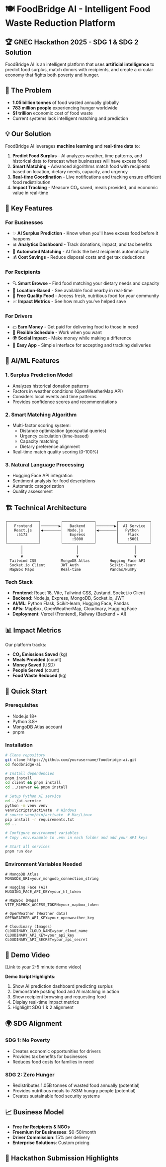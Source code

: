 # 🍽️ FoodBridge AI - Intelligent Food Waste Reduction Platform

## 🏆 GNEC Hackathon 2025 - SDG 1 & SDG 2 Solution

FoodBridge AI is an intelligent platform that uses **artificial intelligence** to predict food surplus, match donors with recipients, and create a circular economy that fights both poverty and hunger.

## 🌟 The Problem

- **1.05 billion tonnes** of food wasted annually globally
- **783 million people** experiencing hunger worldwide  
- **$1 trillion** economic cost of food waste
- Current systems lack intelligent matching and prediction

## 💡 Our Solution

FoodBridge AI leverages **machine learning** and **real-time data** to:

1. **Predict Food Surplus** - AI analyzes weather, time patterns, and historical data to forecast when businesses will have excess food
2. **Smart Matching** - Advanced algorithms match food with recipients based on location, dietary needs, capacity, and urgency
3. **Real-time Coordination** - Live notifications and tracking ensure efficient food redistribution
4. **Impact Tracking** - Measure CO₂ saved, meals provided, and economic value in real-time

## 🎯 Key Features

### For Businesses
- ✨ **AI Surplus Prediction** - Know when you'll have excess food before it happens
- 📊 **Analytics Dashboard** - Track donations, impact, and tax benefits
- 🎯 **Automated Matching** - AI finds the best recipients automatically
- 💰 **Cost Savings** - Reduce disposal costs and get tax deductions

### For Recipients
- 🔍 **Smart Browse** - Find food matching your dietary needs and capacity
- 📍 **Location-Based** - See available food nearby in real-time
- 🎁 **Free Quality Food** - Access fresh, nutritious food for your community
- 📈 **Impact Metrics** - See how much you've helped save

### For Drivers
- 💵 **Earn Money** - Get paid for delivering food to those in need
- 🚗 **Flexible Schedule** - Work when you want
- 🌍 **Social Impact** - Make money while making a difference
- 📱 **Easy App** - Simple interface for accepting and tracking deliveries

## 🤖 AI/ML Features

### 1. Surplus Prediction Model
- Analyzes historical donation patterns
- Factors in weather conditions (OpenWeatherMap API)
- Considers local events and time patterns
- Provides confidence scores and recommendations

### 2. Smart Matching Algorithm
- Multi-factor scoring system:
  - Distance optimization (geospatial queries)
  - Urgency calculation (time-based)
  - Capacity matching
  - Dietary preference alignment
- Real-time match quality scoring (0-100%)

### 3. Natural Language Processing
- Hugging Face API integration
- Sentiment analysis for food descriptions
- Automatic categorization
- Quality assessment

## 🏗️ Technical Architecture

```
┌──────────────┐         ┌──────────────┐         ┌──────────────┐
│   Frontend   │────────▶│   Backend    │────────▶│  AI Service  │
│   React.js   │◀────────│  Node.js     │◀────────│   Python     │
│    :5173     │         │   Express    │         │    Flask     │
│              │         │    :5000     │         │    :5001     │
└──────────────┘         └──────────────┘         └──────────────┘
       │                        │                         │
       │                        │                         │
       ▼                        ▼                         ▼
  Tailwind CSS           MongoDB Atlas         Hugging Face API
  Socket.io Client       JWT Auth              Scikit-learn
  MapBox Maps            Real-time             Pandas/NumPy
```

### Tech Stack
- **Frontend**: React 18, Vite, Tailwind CSS, Zustand, Socket.io Client
- **Backend**: Node.js, Express, MongoDB, Socket.io, JWT
- **AI/ML**: Python Flask, Scikit-learn, Hugging Face, Pandas
- **APIs**: MapBox, OpenWeatherMap, Cloudinary, Hugging Face
- **Deployment**: Vercel (Frontend), Railway (Backend + AI)

## 📊 Impact Metrics

Our platform tracks:
- **CO₂ Emissions Saved** (kg)
- **Meals Provided** (count)
- **Money Saved** (USD)
- **People Served** (count)
- **Food Waste Reduced** (kg)

## 🚀 Quick Start

### Prerequisites
- Node.js 18+
- Python 3.8+
- MongoDB Atlas account
- pnpm

### Installation

```bash
# Clone repository
git clone https://github.com/yourusername/foodbridge-ai.git
cd foodbridge-ai

# Install dependencies
pnpm install
cd client && pnpm install
cd ../server && pnpm install

# Setup Python AI service
cd ../ai-service
python -m venv venv
venv\Scripts\activate  # Windows
# source venv/bin/activate  # Mac/Linux
pip install -r requirements.txt
cd ..

# Configure environment variables
# Copy .env.example to .env in each folder and add your API keys

# Start all services
pnpm run dev
```

### Environment Variables Needed

```env
# MongoDB Atlas
MONGODB_URI=your_mongodb_connection_string

# Hugging Face (AI)
HUGGING_FACE_API_KEY=your_hf_token

# MapBox (Maps)
VITE_MAPBOX_ACCESS_TOKEN=your_mapbox_token

# OpenWeather (Weather data)
OPENWEATHER_API_KEY=your_openweather_key

# Cloudinary (Images)
CLOUDINARY_CLOUD_NAME=your_cloud_name
CLOUDINARY_API_KEY=your_api_key
CLOUDINARY_API_SECRET=your_api_secret
```

## 🎥 Demo Video

[Link to your 2-5 minute demo video]

**Demo Script Highlights:**
1. Show AI prediction dashboard predicting surplus
2. Demonstrate posting food and AI matching in action
3. Show recipient browsing and requesting food
4. Display real-time impact metrics
5. Highlight SDG 1 & 2 alignment

## 🌍 SDG Alignment

### SDG 1: No Poverty
- Creates economic opportunities for drivers
- Provides tax benefits for businesses
- Reduces food costs for families in need

### SDG 2: Zero Hunger
- Redistributes 1.05B tonnes of wasted food annually (potential)
- Provides nutritious meals to 783M hungry people (potential)
- Creates sustainable food security systems

## 📈 Business Model

- **Free for Recipients & NGOs**
- **Freemium for Businesses**: $0-50/month
- **Driver Commission**: 15% per delivery
- **Enterprise Solutions**: Custom pricing

## 🏅 Hackathon Submission Highlights
